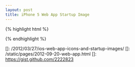 ```yaml
---
layout: post
title: iPhone 5 Web App Startup Image
---
```


{% highlight html %}
<link rel="apple-touch-startup-image"
      media="(device-width: 320px)
         and (device-height: 568px)
         and (-webkit-device-pixel-ratio: 2)"
      href="apple-touch-startup-image-640x1096.png">
{% endhighlight %}

[]: /2012/03/27/ios-web-app-icons-and-startup-images/
[]: /static/pages/2012-09-20-web-app.html
[]: https://gist.github.com/2222823
